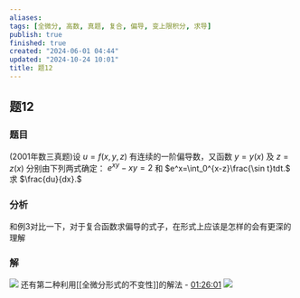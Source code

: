 ```yaml
---
aliases: 
tags: [全微分, 高数, 真题, 复合, 偏导, 变上限积分, 求导]
publish: true
finished: true
created: "2024-06-01 04:44"
updated: "2024-10-24 10:01"
title: 题12
---
```

## 题12 
### 题目
(2001年数三真题)设 $u=f(x,y,z)$ 有连续的一阶偏导数，又函数 $y=y(x)$ 及 $z=z(x)$ 分别由下列两式确定：
$e^{xy}-xy=2$ 和 $e^x=\int_0^{x-z}\frac{\sin t}tdt.$
求 $\frac{du}{dx}.$
### 分析
和例3对比一下，对于复合函数求偏导的式子，在形式上应该是怎样的会有更深的理解 
### 解
![](https://img.hwenyi.tech/202405051807957.webp)
还有第二种利用[[全微分形式的不变性]]的解法 - [01:26:01](https://www.youtube.com/watch?v=t0rAVGCpkss&t=5161#t=1:26:01.19) 
![](https://img.hwenyi.tech/202405051823280.webp)
